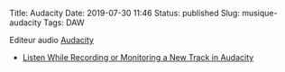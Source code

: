 Title: Audacity
Date: 2019-07-30 11:46
Status: published
Slug: musique-audacity
Tags: DAW

Editeur audio [Audacity](https://audacity.fr/)

* [Listen While Recording or Monitoring a New Track in Audacity ](https://ccm.net/faq/40373-listen-while-recording-or-monitoring-a-new-track-in-audacity)
